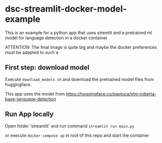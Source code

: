 # dsc-streamlit-docker-model-example

This is an example for a python app that uses stremlit and a pretrained ml model for language detection in a docker container

ATTENTION: The final image is quite big and maybe the docker preferences must be adapted to  such a

## First step: download model

Execute `download_models.sh` and download the pretrained model files from huggingface.

This app uses the model from https://huggingface.co/papluca/xlm-roberta-base-language-detection

## Run App locally

Open folder 'streamlit' and run command `streamlit run main.py`

or execute `docker-compose up` in root of this repo and start the container
